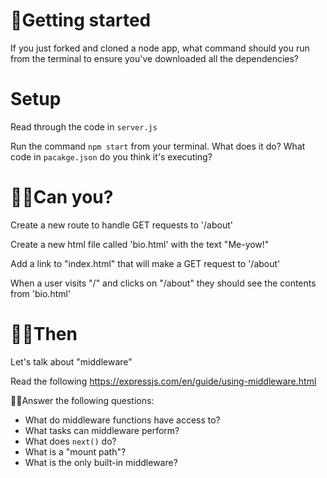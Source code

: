 # 🤰Getting started

If you just forked and cloned a node app, what command should you run from the terminal to ensure you've downloaded all the dependencies?

# Setup

Read through the code in `server.js`

Run the command `npm start` from your terminal.
What does it do?
What code in `pacakge.json` do you think it's executing? 

# 👷‍♀️Can you?

Create a new route to handle GET requests to '/about'

Create a new html file called 'bio.html' with the text "Me-yow!"

Add a link to "index.html" that will make a GET request to '/about'

When a user visits "/" and clicks on "/about" they should see the contents from 'bio.html'

# 🤷‍♀️Then

Let's talk about "middleware"

Read the following https://expressjs.com/en/guide/using-middleware.html

🤷‍♀️Answer the following questions: 
- What do middleware functions have access to?
- What tasks can middleware perform?
- What does `next()` do?
- What is a "mount path"? 
- What is the only built-in middleware?
